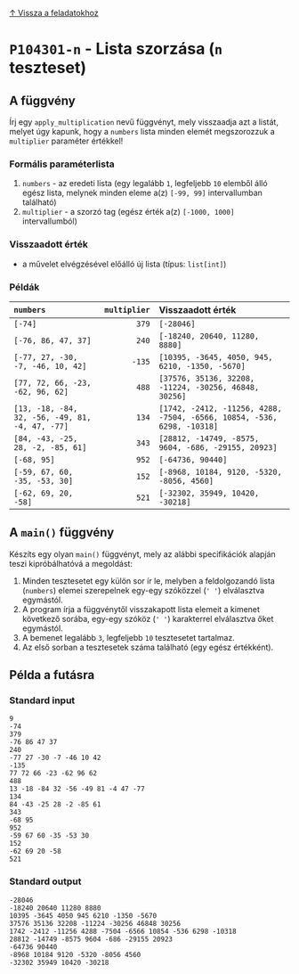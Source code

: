 
[↑ Vissza a feladatokhoz](./README.md)

# `P104301-n` - Lista szorzása (`n` teszteset)

## A függvény

Írj egy `apply_multiplication` nevű függvényt, mely visszaadja azt a listát, melyet úgy kapunk, hogy a `numbers` lista minden elemét megszorozzuk a `multiplier` paraméter értékkel!

### Formális paraméterlista

1. `numbers` - az eredeti lista (egy legalább `1`, legfeljebb `10` elemből álló egész lista, melynek minden eleme a(z) `[-99, 99]` intervallumban található)
1. `multiplier` - a szorzó tag (egész érték a(z) `[-1000, 1000]` intervallumból)

### Visszaadott érték

* a művelet elvégzésével előálló új lista (típus: `list[int]`)

### Példák

| `numbers` | `multiplier` | Visszaadott érték | 
| :--- | ---: | :-- | 
| `[-74]` | `379` | `[-28046]` | 
| `[-76, 86, 47, 37]` | `240` | `[-18240, 20640, 11280, 8880]` | 
| `[-77, 27, -30, -7, -46, 10, 42]` | `-135` | `[10395, -3645, 4050, 945, 6210, -1350, -5670]` | 
| `[77, 72, 66, -23, -62, 96, 62]` | `488` | `[37576, 35136, 32208, -11224, -30256, 46848, 30256]` | 
| `[13, -18, -84, 32, -56, -49, 81, -4, 47, -77]` | `134` | `[1742, -2412, -11256, 4288, -7504, -6566, 10854, -536, 6298, -10318]` | 
| `[84, -43, -25, 28, -2, -85, 61]` | `343` | `[28812, -14749, -8575, 9604, -686, -29155, 20923]` | 
| `[-68, 95]` | `952` | `[-64736, 90440]` | 
| `[-59, 67, 60, -35, -53, 30]` | `152` | `[-8968, 10184, 9120, -5320, -8056, 4560]` | 
| `[-62, 69, 20, -58]` | `521` | `[-32302, 35949, 10420, -30218]` | 

## A `main()` függvény

Készíts egy olyan `main()` függvényt, mely az alábbi specifikációk alapján teszi kipróbálhatóvá a megoldást:

1. Minden tesztesetet egy külön sor ír le, melyben a feldolgozandó lista (`numbers`) elemei szerepelnek egy-egy szóközzel (`' '`) elválasztva egymástól.
1. A program írja a függvénytől visszakapott lista elemeit a kimenet következő sorába, egy-egy szóköz (`' '`) karakterrel elválasztva őket egymástól.
1. A bemenet legalább `3`, legfeljebb `10` tesztesetet tartalmaz.
1. Az első sorban a tesztesetek száma található (egy egész értékként).

## Példa a futásra

### Standard input

```
9
-74
379
-76 86 47 37
240
-77 27 -30 -7 -46 10 42
-135
77 72 66 -23 -62 96 62
488
13 -18 -84 32 -56 -49 81 -4 47 -77
134
84 -43 -25 28 -2 -85 61
343
-68 95
952
-59 67 60 -35 -53 30
152
-62 69 20 -58
521
```

### Standard output

```
-28046
-18240 20640 11280 8880
10395 -3645 4050 945 6210 -1350 -5670
37576 35136 32208 -11224 -30256 46848 30256
1742 -2412 -11256 4288 -7504 -6566 10854 -536 6298 -10318
28812 -14749 -8575 9604 -686 -29155 20923
-64736 90440
-8968 10184 9120 -5320 -8056 4560
-32302 35949 10420 -30218
```